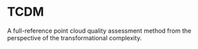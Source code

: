 # TCDM
A full-reference point cloud quality assessment method from the perspective of the transformational complexity.
